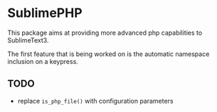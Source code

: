 SublimePHP
==========

This package aims at providing more advanced php capabilities to SublimeText3.

The first feature that is being worked on is the automatic namespace inclusion on a keypress.


TODO
----

* replace `is_php_file()` with configuration parameters
